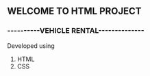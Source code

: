 ## WELCOME TO HTML PROJECT

### ----------VEHICLE RENTAL--------------

Developed using
1. HTML
2. CSS